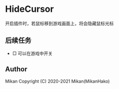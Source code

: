 # HideCursor

开启插件时，若鼠标移到游戏画面上，将会隐藏鼠标光标  


## 后续任务

- □ 可以在游戏中开关


## Author
Mikan
Copyright (C) 2020-2021 Mikan(MikanHako)  


